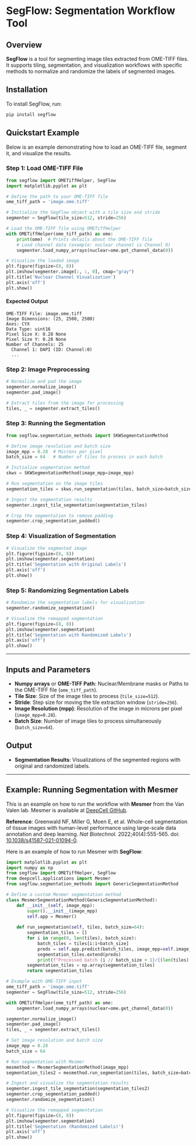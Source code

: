 # SegFlow: Segmentation Workflow Tool

## Overview

**SegFlow** is a tool for segmenting image tiles extracted from OME-TIFF files. It supports tiling, segmentation, and visualization workflows with specific methods to normalize and randomize the labels of segmented images.

## Installation

To install SegFlow, run:

```bash
pip install segflow
```

## Quickstart Example

Below is an example demonstrating how to load an OME-TIFF file, segment it, and visualize the results.

### Step 1: Load OME-TIFF File

```python
from segflow import OMETiffHelper, SegFlow
import matplotlib.pyplot as plt

# Define the path to your OME-TIFF file
ome_tiff_path = 'image.ome.tiff'

# Initialize the SegFlow object with a tile size and stride
segmenter = SegFlow(tile_size=512, stride=256)

# Load the OME-TIFF file using OMETiffHelper
with OMETiffHelper(ome_tiff_path) as ome:
    print(ome)  # Prints details about the OME-TIFF file
    # Load channel data (example: nuclear channel is Channel 0)
    segmenter.load_numpy_arrays(nuclear=ome.get_channel_data(0))

# Visualize the loaded image
plt.figure(figsize=(8, 8))
plt.imshow(segmenter.image[:, :, 0], cmap="gray")
plt.title('Nuclear Channel Visualization')
plt.axis('off')
plt.show()
```

#### Expected Output

```
OME-TIFF File: image.ome.tiff
Image Dimensions: (25, 2500, 2500)
Axes: CYX
Data Type: uint16
Pixel Size X: 0.28 None
Pixel Size Y: 0.28 None
Number of Channels: 25
  Channel 1: DAPI (ID: Channel:0)
  ...
```

### Step 2: Image Preprocessing

```python
# Normalize and pad the image
segmenter.normalize_image()
segmenter.pad_image()

# Extract tiles from the image for processing
tiles, _ = segmenter.extract_tiles()
```

### Step 3: Running the Segmentation

```python
from segflow.segmentation_methods import SKWSegmentationMethod

# Define image resolution and batch size
image_mpp = 0.28  # Microns per pixel
batch_size = 64   # Number of tiles to process in each batch

# Initialize segmentation method
skws = SKWSegmentationMethod(image_mpp=image_mpp)

# Run segmentation on the image tiles
segmentation_tiles = skws.run_segmentation(tiles, batch_size=batch_size)

# Ingest the segmentation results
segmenter.ingest_tile_segmentation(segmentation_tiles)

# Crop the segmentation to remove padding
segmenter.crop_segmentation_padded()
```

### Step 4: Visualization of Segmentation

```python
# Visualize the segmented image
plt.figure(figsize=(8, 8))
plt.imshow(segmenter.segmentation)
plt.title('Segmentation with Original Labels')
plt.axis('off')
plt.show()
```

### Step 5: Randomizing Segmentation Labels

```python
# Randomize the segmentation labels for visualization
segmenter.randomize_segmentation()

# Visualize the remapped segmentation
plt.figure(figsize=(8, 8))
plt.imshow(segmenter.segmentation)
plt.title('Segmentation with Randomized Labels')
plt.axis('off')
plt.show()
```

---

## Inputs and Parameters

- **Numpy arrays** or **OME-TIFF Path**: Nuclear/Membrane masks or Paths to the OME-TIFF file (`ome_tiff_path`).
- **Tile Size**: Size of the image tiles to process (`tile_size=512`).
- **Stride**: Step size for moving the tile extraction window (`stride=256`).
- **Image Resolution (mpp)**: Resolution of the image in microns per pixel (`image_mpp=0.28`).
- **Batch Size**: Number of image tiles to process simultaneously (`batch_size=64`).

## Output

- **Segmentation Results**: Visualizations of the segmented regions with original and randomized labels.

---

## Example: Running Segmentation with Mesmer

This is an example on how to run the workflow with **Mesmer** from the Van Valen lab. Mesmer is available at [DeepCell GitHub](https://github.com/vanvalenlab/deepcell-tf).

**Reference**:
Greenwald NF, Miller G, Moen E, et al. Whole-cell segmentation of tissue images with human-level performance using large-scale data annotation and deep learning. *Nat Biotechnol.* 2022;40(4):555-565. doi: [10.1038/s41587-021-01094-0](https://doi.org/10.1038/s41587-021-01094-0).

Here is an example of how to run Mesmer with **SegFlow**:

```python
import matplotlib.pyplot as plt
import numpy as np
from segflow import OMETiffHelper, SegFlow
from deepcell.applications import Mesmer
from segflow.segmentation_methods import GenericSegmentationMethod

# Define a custom Mesmer segmentation method
class MesmerSegmentationMethod(GenericSegmentationMethod):
    def __init__(self, image_mpp):
        super().__init__(image_mpp)
        self.app = Mesmer()
    
    def run_segmentation(self, tiles, batch_size=64):
        segmentation_tiles = []
        for i in range(0, len(tiles), batch_size):
            batch_tiles = tiles[i:i+batch_size]
            preds = self.app.predict(batch_tiles, image_mpp=self.image_mpp)
            segmentation_tiles.extend(preds)
            print(f"Processed batch {i // batch_size + 1}/{(len(tiles) - 1) // batch_size + 1}")
        segmentation_tiles = np.array(segmentation_tiles)
        return segmentation_tiles

# Example with OME-TIFF input
ome_tiff_path = 'image.ome.tiff'
segmenter = SegFlow(tile_size=512, stride=256)

with OMETiffHelper(ome_tiff_path) as ome:
    segmenter.load_numpy_arrays(nuclear=ome.get_channel_data(0))

segmenter.normalize_image()
segmenter.pad_image()
tiles, _ = segmenter.extract_tiles()

# Set image resolution and batch size
image_mpp = 0.28
batch_size = 64

# Run segmentation with Mesmer
mesmethod = MesmerSegmentationMethod(image_mpp)
segmentation_tiles2 = mesmethod.run_segmentation(tiles, batch_size=batch_size)

# Ingest and visualize the segmentation results
segmenter.ingest_tile_segmentation(segmentation_tiles2)
segmenter.crop_segmentation_padded()
segmenter.randomize_segmentation()

# Visualize the remapped segmentation
plt.figure(figsize=(8, 8))
plt.imshow(segmenter.segmentation)
plt.title('Segmentation (Randomized Labels)')
plt.axis('off')
plt.show()
```
